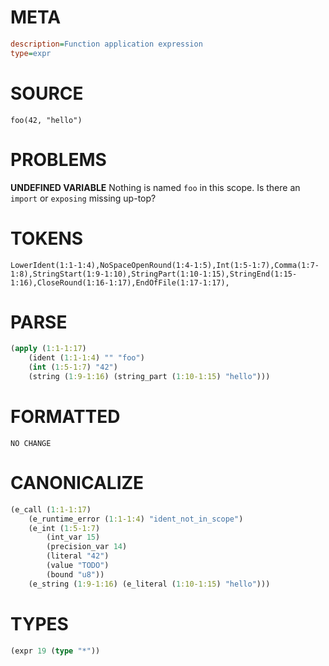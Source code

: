 # META
~~~ini
description=Function application expression
type=expr
~~~
# SOURCE
~~~roc
foo(42, "hello")
~~~
# PROBLEMS
**UNDEFINED VARIABLE**
Nothing is named ``foo`` in this scope.
Is there an `import` or `exposing` missing up-top?
# TOKENS
~~~zig
LowerIdent(1:1-1:4),NoSpaceOpenRound(1:4-1:5),Int(1:5-1:7),Comma(1:7-1:8),StringStart(1:9-1:10),StringPart(1:10-1:15),StringEnd(1:15-1:16),CloseRound(1:16-1:17),EndOfFile(1:17-1:17),
~~~
# PARSE
~~~clojure
(apply (1:1-1:17)
	(ident (1:1-1:4) "" "foo")
	(int (1:5-1:7) "42")
	(string (1:9-1:16) (string_part (1:10-1:15) "hello")))
~~~
# FORMATTED
~~~roc
NO CHANGE
~~~
# CANONICALIZE
~~~clojure
(e_call (1:1-1:17)
	(e_runtime_error (1:1-1:4) "ident_not_in_scope")
	(e_int (1:5-1:7)
		(int_var 15)
		(precision_var 14)
		(literal "42")
		(value "TODO")
		(bound "u8"))
	(e_string (1:9-1:16) (e_literal (1:10-1:15) "hello")))
~~~
# TYPES
~~~clojure
(expr 19 (type "*"))
~~~